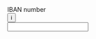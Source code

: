 <div class="form-group">
  <label for="iban">IBAN number</label>
  <div class="cmp-tooltip">
    <button type="button" aria-label="Help on IBAN number field" class="cmp-tooltip-btn">i</button>
    <div class="cmp-tooltip-content" role="status">
      <p hidden>Enter an IBAN number between 15 and 34 characters without spaces (example: LU001111222233334444) </p>
    </div>
  </div>
  <input type="text" id="iban" name="iban_01" class="form-field">
</div>
